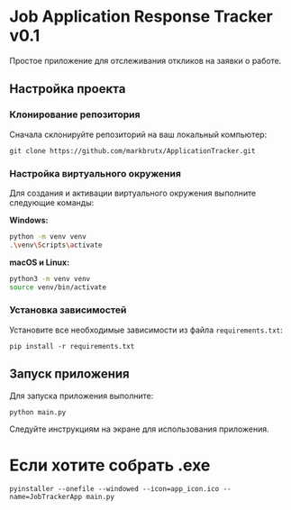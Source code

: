 # Job Application Response Tracker v0.1

Простое приложение для отслеживания откликов на заявки о работе.

## Настройка проекта

### Клонирование репозитория
Сначала склонируйте репозиторий на ваш локальный компьютер:
```
git clone https://github.com/markbrutx/ApplicationTracker.git
```

### Настройка виртуального окружения
Для создания и активации виртуального окружения выполните следующие команды:

**Windows:**
```bash
python -m venv venv
.\venv\Scripts\activate
```

**macOS и Linux:**
```bash
python3 -m venv venv
source venv/bin/activate
```

### Установка зависимостей
Установите все необходимые зависимости из файла `requirements.txt`:
```
pip install -r requirements.txt
```

## Запуск приложения

Для запуска приложения выполните:
```
python main.py
```

Следуйте инструкциям на экране для использования приложения.

# Если хотите собрать .exe
```
pyinstaller --onefile --windowed --icon=app_icon.ico --name=JobTrackerApp main.py
```
